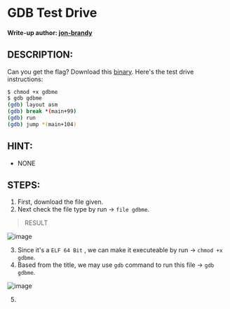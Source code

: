 # GDB Test Drive
#### Write-up author: [jon-brandy](https://github.com/jon-brandy)
## DESCRIPTION:
Can you get the flag? Download this [binary]().
Here's the test drive instructions:

```bash
$ chmod +x gdbme
$ gdb gdbme
(gdb) layout asm
(gdb) break *(main+99)
(gdb) run
(gdb) jump *(main+104)
```

## HINT:
- NONE
## STEPS:
1. First, download the file given.
2. Next check the file type by run -> `file gdbme`.

> RESULT

![image](https://user-images.githubusercontent.com/70703371/182019448-e5b53aeb-cb5c-4c77-badf-c3ada045cd38.png)

3. Since it's a `ELF 64 Bit` , we can make it executeable by run -> `chmod +x gdbme`.
4. Based from the title, we may use `gdb` command to run this file -> `gdb gdbme`.

![image](https://user-images.githubusercontent.com/70703371/182019516-1c8da663-a7cb-4206-8ffe-1b934dd128b8.png)

5. 
